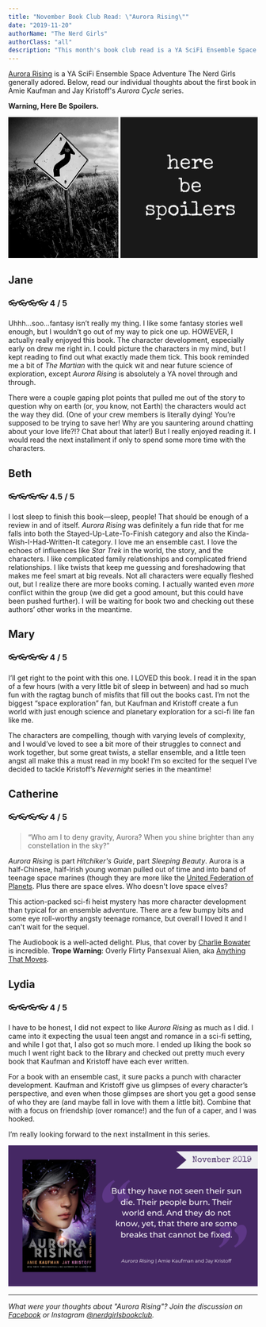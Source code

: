 ```yaml
---
title: "November Book Club Read: \"Aurora Rising\""
date: "2019-11-20"
authorName: "The Nerd Girls"
authorClass: "all"
description: "This month's book club read is a YA SciFi Ensemble Space Adventure The Nerd Girls generally adored. Below, read our individual thoughts about the first book in Amie Kaufman and Jay Kristoff's \"Aurora Cycle\" series."
---
```


[Aurora Rising](https://www.goodreads.com/book/show/30075662-aurora-rising) is a YA SciFi Ensemble Space Adventure The Nerd Girls generally adored. Below, read our individual thoughts about the first book in Amie Kaufman and Jay Kristoff's *Aurora Cycle* series.

**Warning, Here Be Spoilers.**

![Spoiler Graphic](spoiler3.png)

<h2 class="utl-color--jane">Jane</h2>

### 👓👓👓👓 4 / 5

Uhhh...soo...fantasy isn’t really my thing. I like some fantasy stories well enough, but I wouldn’t go out of my way to pick one up. HOWEVER, I actually really enjoyed this book. The character development, especially early on drew me right in. I could picture the characters in my mind, but I kept reading to find out what exactly made them tick.  This book reminded me a bit of *The Martian* with the quick wit and near future science of exploration, except *Aurora Rising* is absolutely a YA novel through and through.

There were a couple gaping plot points that pulled me out of the story to question why on earth (or, you know, not Earth) the characters would act the way they did. (One of your crew members is literally dying! You’re supposed to be trying to save her! Why are you sauntering around chatting about your love life?!? Chat about that later!) But I really enjoyed reading it. I would read the next installment if only to spend some more time with the characters.

<h2 class="utl-color--elizabeth">Beth</h2>

### 👓👓👓👓 4.5 / 5

I lost sleep to finish this book—sleep, people! That should be enough of a review in and of itself. *Aurora Rising* was definitely a fun ride that for me falls into both the Stayed-Up-Late-To-Finish category and also the Kinda-Wish-I-Had-Written-It category. I love me an ensemble cast. I love the echoes of influences like *Star Trek* in the world, the story, and the characters. I like complicated family relationships and complicated friend relationships. I like twists that keep me guessing and foreshadowing that makes me feel smart at big reveals.
Not all characters were equally fleshed out, but I realize there are more books coming. I actually wanted even *more* conflict within the group (we did get a good amount, but this could have been pushed further). I will be waiting for book two and checking out these authors’ other works in the meantime.

<h2 class="utl-color--mary">Mary</h2>

### 👓👓👓👓 4 / 5

I’ll get right to the point with this one. I LOVED this book. I read it in the span of a few hours (with a very little bit of sleep in between) and had so much fun with the ragtag bunch of misfits that fill out the books cast. I’m not the biggest “space exploration” fan, but Kaufman and Kristoff create a fun world with just enough science and planetary exploration for a sci-fi lite fan like me.

The characters are compelling, though with varying levels of complexity, and I would’ve loved to see a bit more of their struggles to connect and work together, but some great twists, a stellar ensemble, and a little teen angst all make this a must read in my book! I’m so excited  for the sequel I’ve decided to tackle Kristoff’s *Nevernight* series in the meantime!

<h2 class="utl-color--catherine">Catherine</h2>

### 👓👓👓👓 4 / 5

> “Who am I to deny gravity, Aurora? When you shine brighter than any constellation in the sky?”

*Aurora Rising* is part *Hitchiker's Guide*, part *Sleeping Beauty*. Aurora is a half-Chinese, half-Irish young woman pulled out of time and into band of teenage space marines (though they are more like the [United Federation of Planets](https://en.wikipedia.org/wiki/United_Federation_of_Planets). Plus there are space elves. Who doesn't love space elves?

This action-packed sci-fi heist mystery has more character development than typical for an ensemble adventure. There are a few bumpy bits and some eye roll-worthy angsty teenage romance, but overall I loved it and I can't wait for the sequel.

The Audiobook is a well-acted delight. Plus, that cover by [Charlie Bowater](https://www.patreon.com/charliebowater) is incredible.
**Trope Warning**: Overly Flirty Pansexual Alien, aka [Anything That Moves](https://tvtropes.org/pmwiki/pmwiki.php/Main/AnythingThatMoves).

<h2 class="utl-color--lydia">Lydia</h2>

### 👓👓👓👓 4 / 5

I have to be honest, I did not expect to like *Aurora Rising* as much as I did. I came into it expecting the usual teen angst and romance in a sci-fi setting, and while I got that, I also got so much more. I ended up liking the book so much I went right back to the library and checked out pretty much every book that Kaufman and Kristoff have each ever written.

For a book with an ensemble cast, it sure packs a punch with character development. Kaufman and Kristoff give us glimpses of every character’s perspective, and even when those glimpses are short you get a good sense of who they are (and maybe fall in love with them a little bit). Combine that with a focus on friendship (over romance!) and the fun of a caper, and I was hooked.

I’m really looking forward to the next installment in this series.

![A photo of the cover of Aurora Rising](aurora-112019.png)

---

*What were your thoughts about "Aurora Rising"? Join the discussion on [Facebook](https://www.facebook.com/nerdgirlsbookclub) or Instagram [@nerdgirlsbookclub](https://www.instagram.com/nerdgirlsbookclub/).*
